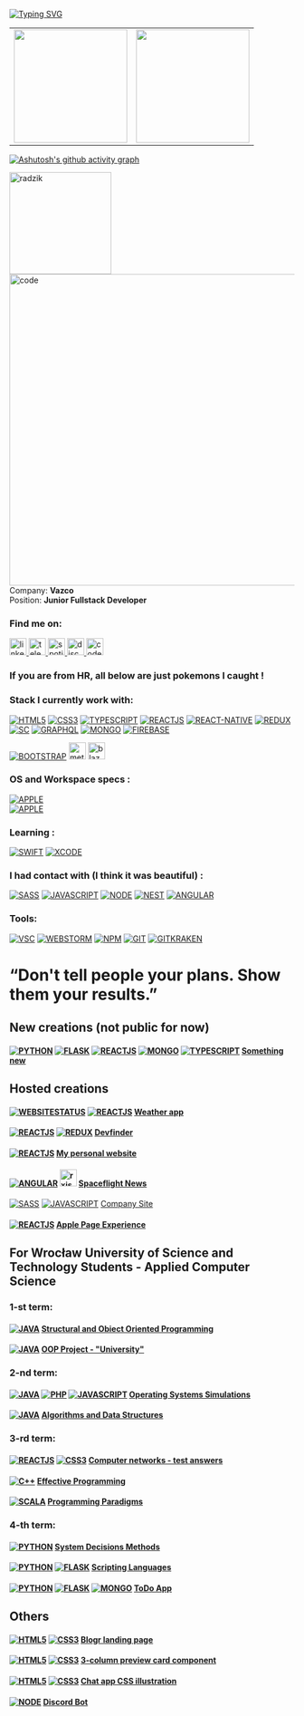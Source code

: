 <!-- ## Welcome to my github. <img src="https://media.giphy.com/media/hvRJCLFzcasrR4ia7z/giphy.gif" width="25px"> -->
[![Typing SVG](https://readme-typing-svg.herokuapp.com?size=30&duration=3000&color=F7F110&center=true&width=700&lines=Junior+Fullstack+Developer;Computer+Science+Student;Gym+Enthusiast;F1+Fan)](https://git.io/typing-svg)
<table>
  <tr>
    <td valign="top">
      <img src="https://github-readme-stats.vercel.app/api/top-langs/?username=Jakub-Radzik&langs_count=30&layout=compact&show_icons=true&icon_color=34abeb&theme=highcontrast" height="200" /></td>
    <td valign="top">
      <img src="https://github-readme-stats.vercel.app/api?username=Jakub-Radzik&show_icons=true&theme=highcontrast" height="200" />
<!--           <a href="https://awesome-github-stats.azurewebsites.net/index.html??cardType=level-alternate&theme=highcontrast">    <img  alt="jakub-radzik's GitHub Stats" src="https://awesome-github-stats.azurewebsites.net/user-stats/jakub-radzik?cardType=level-alternate&theme=highcontrast" />  </a> -->
    </td>
  </tr>

</table>

[![Ashutosh's github activity graph](https://activity-graph.herokuapp.com/graph?username=jakub-radzik&theme=react-dark)](https://github.com/ashutosh00710/github-readme-activity-graph)

<img height="180em" src="https://github-readme-streak-stats.herokuapp.com/?user=Jakub-Radzik&theme=highcontrast" alt="radzik" />

<!-- https://www.codewars.com/users/radzikoska123/badges/large
<a href="https://jakub-radzik.ovh"><h1>🌐 Visit my personal website 🌐 [![WEBSITESTATUS](https://img.shields.io/website-up-down-green-red/http/jakub-radzik.ovh.svg)](https://jakub-radzik.ovh/)</h1></a> 
 -->
<img align="right" src="https://camo.githubusercontent.com/5ddf73ad3a205111cf8c686f687fc216c2946a75005718c8da5b837ad9de78c9/68747470733a2f2f7468756d62732e6766796361742e636f6d2f4576696c4e657874446576696c666973682d736d616c6c2e676966" alt="code" width="550"/>

<!-- <img align="right" src="https://github.com/radzikoska123/radzikoska123/blob/main/icons/pepe1.gif" alt="gif" width="550"/> -->
<!-- <img align="right" src="https://github.com/radzikoska123/radzikoska123/blob/main/icons/programming.gif" alt="gif" width="550"/> -->
<div>
  
Company: <b>Vazco</b></br>
Position: <b>Junior Fullstack Developer</b>

### Find me on:
<div>
  
  <a href="https://www.linkedin.com/in/jakub-radzik-726682174/">
    <img src="https://github.com/radzikoska123/radzikoska123/blob/main/icons/linkedin.svg" alt="linkedin" width="30"/>
  </a>
  
  <a href="https://t.me/KubusRadzik">
    <img src="https://github.com/radzikoska123/radzikoska123/blob/main/icons/telegram.svg" alt="telegram" width="30"/>
  </a>  
  
  <a href="https://open.spotify.com/user/jradzik4?si=ba57331227964218">
    <img src="https://github.com/radzikoska123/radzikoska123/blob/main/icons/spotify.svg" alt="spotify" width="30"/>
  </a>
  
  <a href="https://discordapp.com/users/626702618298941449">
    <img src="https://github.com/radzikoska123/radzikoska123/blob/main/icons/discord.svg" alt="discord" width="30"/>
  </a>
  
  <a href="https://www.codewars.com/users/radzikoska123">
    <img src="https://github.com/radzikoska123/radzikoska123/blob/main/icons/codewars.svg" alt="codewars" width="30"/>
  </a>
  
</div>

<div>
 
### If you are from HR, all below are just pokemons I caught !
 
### Stack I currently work with:
  
<div align="left">
  
[![HTML5](https://img.shields.io/badge/-HTML5-E34F26?&style=for-the-badge&logo=html5&logoColor=white&link=https://github.com/Jakub-Radzik/Jakub-Radzik/)](https://github.com/Jakub-Radzik/Jakub-Radzik/)
[![CSS3](https://img.shields.io/badge/-CSS3-1572B6?&style=for-the-badge&logo=css3&link=https://github.com/Jakub-Radzik/Jakub-Radzik/)](https://github.com/Jakub-Radzik/Jakub-Radzik/)
[![TYPESCRIPT](https://img.shields.io/badge/TypeScript-007ACC?style=for-the-badge&logo=typescript&logoColor=white&link=https://github.com/Jakub-Radzik/Jakub-Radzik/)](https://github.com/Jakub-Radzik/Jakub-Radzik/)
[![REACTJS](https://img.shields.io/badge/-ReactJs-61DAFB?logo=react&logoColor=white&style=for-the-badge&link=https://github.com/Jakub-Radzik/Jakub-Radzik/)](https://github.com/Jakub-Radzik/Jakub-Radzik/)
[![REACT-NATIVE](https://img.shields.io/badge/React_Native-20232A?style=for-the-badge&logo=react&logoColor=61DAFB&link=https://github.com/Jakub-Radzik/Jakub-Radzik/)](https://github.com/Jakub-Radzik/Jakub-Radzik/)
[![REDUX](https://img.shields.io/badge/Redux-593D88?style=for-the-badge&logo=redux&logoColor=white&logoColor=61DAFB&link=https://github.com/Jakub-Radzik/Jakub-Radzik/)](https://github.com/Jakub-Radzik/Jakub-Radzik/)
[![SC](https://img.shields.io/badge/styled--components-DB7093?style=for-the-badge&logo=styled-components&logoColor=white&logoColor=white&logoColor=61DAFB&link=https://github.com/Jakub-Radzik/Jakub-Radzik/)](https://github.com/Jakub-Radzik/Jakub-Radzik/)
[![GRAPHQL](https://img.shields.io/badge/GraphQl-E10098?style=for-the-badge&logo=graphql&logoColor=white&link=https://github.com/Jakub-Radzik/Jakub-Radzik/)](https://github.com/Jakub-Radzik/Jakub-Radzik/) 
[![MONGO](https://img.shields.io/badge/MongoDB-4EA94B?style=for-the-badge&logo=mongodb&logoColor=white&link=https://github.com/Jakub-Radzik/Jakub-Radzik/)](https://github.com/Jakub-Radzik/Jakub-Radzik/) 
[![FIREBASE](https://img.shields.io/badge/firebase-ffca28?style=for-the-badge&logo=firebase&logoColor=black&link=https://github.com/Jakub-Radzik/Jakub-Radzik/)](https://github.com/Jakub-Radzik/Jakub-Radzik/) 


[![BOOTSTRAP](https://img.shields.io/badge/Bootstrap-563D7C?style=for-the-badge&logo=bootstrap&logoColor=white)](https://github.com/Jakub-Radzik/Jakub-Radzik/) 
<img src="https://github.com/radzikoska123/radzikoska123/blob/main/icons/meteor.png" alt="meteor" width="30"/>
<img src="https://github.com/radzikoska123/radzikoska123/blob/main/icons/blazejs.png" alt="blazejs" width="30"/>
</div>

 
### OS and Workspace specs :
  
<div align="left">
  
  [![APPLE](https://img.shields.io/badge/Apple-MacBook_Pro-999999?style=for-the-badge&logo=apple&logoColor=white&logoColor=white&logoColor=white&logoColor=61DAFB&link=https://github.com/Jakub-Radzik/Jakub-Radzik/)](https://github.com/Jakub-Radzik/Jakub-Radzik/)  
  [![APPLE](https://img.shields.io/badge/iOS-000000?style=for-the-badge&logo=ios&logoColor=white&link=https://github.com/Jakub-Radzik/Jakub-Radzik/)](https://github.com/Jakub-Radzik/Jakub-Radzik/)
  
  
</div>
  
 
### Learning :
  
<div align="left">
  
[![SWIFT](	https://img.shields.io/badge/Swift-FA7343?style=for-the-badge&logo=swift&logoColor=white&link=https://github.com/Jakub-Radzik/Jakub-Radzik/)](https://github.com/Jakub-Radzik/Jakub-Radzik/)
[![XCODE](	https://img.shields.io/badge/Xcode-007ACC?style=for-the-badge&logo=Xcode&logoColor=white&link=https://github.com/Jakub-Radzik/Jakub-Radzik/)](https://github.com/Jakub-Radzik/Jakub-Radzik/)
</div>
 
### I had contact with (I think it was beautiful) :
  
<div align="left">
  
[![SASS](https://img.shields.io/badge/Sass-CC6699?style=for-the-badge&logo=sass&logoColor=white&link=https://github.com/Jakub-Radzik/Jakub-Radzik/)](https://github.com/Jakub-Radzik/Jakub-Radzik/)
[![JAVASCRIPT](https://img.shields.io/badge/JavaScript-323330?style=for-the-badge&logo=javascript&logoColor=F7DF1E&link=https://github.com/Jakub-Radzik/Jakub-Radzik/)](https://github.com/Jakub-Radzik/Jakub-Radzik/)
[![NODE](https://img.shields.io/badge/Node.js-339933?style=for-the-badge&logo=nodedotjs&logoColor=white&link=https://github.com/Jakub-Radzik/Jakub-Radzik/)](https://github.com/Jakub-Radzik/Jakub-Radzik/)
[![NEST](https://img.shields.io/badge/nestjs-E0234E?style=for-the-badge&logo=nestjs&logoColor=white&link=https://github.com/Jakub-Radzik/Jakub-Radzik/)](https://github.com/Jakub-Radzik/Jakub-Radzik/)
[![ANGULAR](https://img.shields.io/badge/Angular-DD0031?style=for-the-badge&logo=angular&logoColor=white&link=https://github.com/Jakub-Radzik/Jakub-Radzik/)](https://github.com/Jakub-Radzik/Jakub-Radzik/)
</div>
  
<!-- ### I learn and hope for more than an afair:
<div>
</div> -->
  
<!-- ### I worked with but the love is gone :
  
<div>
<img src="https://github.com/radzikoska123/radzikoska123/blob/main/icons/java.png" alt="java" width="30"/>
<img src="https://github.com/radzikoska123/radzikoska123/blob/main/icons/spring-logo.png" alt="spring" width="30"/>
</div> -->
  
<!-- ### I had contact with and please don't start again :
<div>
<img src="https://github.com/radzikoska123/radzikoska123/blob/main/icons/php.png" alt="PHP" width="30"/>
<img src="https://github.com/radzikoska123/radzikoska123/blob/main/icons/python.png" alt="python" width="30"/>
</div> -->
  
### Tools:
<div>

  [![VSC](	https://img.shields.io/badge/Visual_Studio_Code-0078D4?style=for-the-badge&logo=visual%20studio%20code&logoColor=white&link=https://github.com/Jakub-Radzik/Jakub-Radzik/)](https://github.com/Jakub-Radzik/Jakub-Radzik/)
  [![WEBSTORM](https://img.shields.io/badge/WebStorm-000000?style=for-the-badge&logo=WebStorm&logoColor=white&link=https://github.com/Jakub-Radzik/Jakub-Radzik/)](https://github.com/Jakub-Radzik/Jakub-Radzik/)
  [![NPM](https://img.shields.io/badge/npm-CB3837?style=for-the-badge&logo=npm&logoColor=white&link=https://github.com/Jakub-Radzik/Jakub-Radzik/)](https://github.com/Jakub-Radzik/Jakub-Radzik/)
  [![GIT](https://img.shields.io/badge/GIT-E44C30?style=for-the-badge&logo=git&logoColor=white&link=https://github.com/Jakub-Radzik/Jakub-Radzik/)](https://github.com/Jakub-Radzik/Jakub-Radzik/)
  [![GITKRAKEN](https://img.shields.io/badge/GitKraken-179287?style=for-the-badge&logo=GitKraken&logoColor=white&link=https://github.com/Jakub-Radzik/Jakub-Radzik/)](https://github.com/Jakub-Radzik/Jakub-Radzik/)
</div>

# “Don't tell people your plans. Show them your results.”

<!-- ### WORKING ON: -->

  
<!-- #### <img src="https://github.com/radzikoska123/radzikoska123/blob/main/icons/react.png" alt="react" width="30"/> <img src="https://github.com/radzikoska123/radzikoska123/blob/main/icons/redux.png" alt="redux" width="30"/> <img src="https://github.com/radzikoska123/radzikoska123/blob/main/icons/java.png" alt="java" width="30"/> <img src="https://github.com/radzikoska123/radzikoska123/blob/main/icons/spring-logo.png" alt="spring" width="30"/> <a href="https://github.com/Future-Developers-Lab/Skill-Up">Skill Up</a> - Team Project
  [![Readme Card](https://github-readme-stats.vercel.app/api/pin/?username=Future-Developers-Lab&repo=Skill-Up&theme=radical)](https://github.com/Future-Developers-Lab/Skill-Up) -->

## New creations (not public for now)
#### [![PYTHON](https://img.shields.io/badge/Python-3776AB?style=for-the-badge&logo=python&logoColor=white&link=https://github.com/Jakub-Radzik/Jakub-Radzik/)](https://github.com/Jakub-Radzik/Jakub-Radzik/) [![FLASK](https://img.shields.io/badge/Flask-000000?style=for-the-badge&logo=flask&logoColor=white&link=https://github.com/Jakub-Radzik/Jakub-Radzik/)](https://github.com/Jakub-Radzik/Jakub-Radzik/) [![REACTJS](https://img.shields.io/badge/-ReactJs-61DAFB?logo=react&logoColor=white&style=for-the-badge&link=https://github.com/Jakub-Radzik/Jakub-Radzik/)](https://github.com/Jakub-Radzik/Jakub-Radzik/) [![MONGO](https://img.shields.io/badge/MongoDB-4EA94B?style=for-the-badge&logo=mongodb&logoColor=white&link=https://github.com/Jakub-Radzik/Jakub-Radzik/)](https://github.com/Jakub-Radzik/Jakub-Radzik/) [![TYPESCRIPT](https://img.shields.io/badge/TypeScript-007ACC?style=for-the-badge&logo=typescript&logoColor=white&link=https://github.com/Jakub-Radzik/Jakub-Radzik/)](https://github.com/Jakub-Radzik/Jakub-Radzik/)  <a href="https://github.com/Jakub-Radzik/Jakub-Radzik/">Something new</a>
  
## Hosted creations  
  
#### [![WEBSITESTATUS](https://img.shields.io/website-up-down-green-red/http/jakub-radzik.github.io/weatherApp.svg)](https://jakub-radzik.github.io/weatherApp/) [![REACTJS](https://img.shields.io/badge/-ReactJs-61DAFB?logo=react&logoColor=white&style=for-the-badge&link=https://github.com/Jakub-Radzik/Jakub-Radzik/)](https://github.com/Jakub-Radzik/Jakub-Radzik/) <a href="https://jakub-radzik.github.io/weatherApp/">Weather app</a>

#### [![REACTJS](https://img.shields.io/badge/-ReactJs-61DAFB?logo=react&logoColor=white&style=for-the-badge&link=https://github.com/Jakub-Radzik/Jakub-Radzik/)](https://github.com/Jakub-Radzik/Jakub-Radzik/) [![REDUX](https://img.shields.io/badge/Redux-593D88?style=for-the-badge&logo=redux&logoColor=white&logoColor=61DAFB&link=https://github.com/Jakub-Radzik/Jakub-Radzik/)](https://github.com/Jakub-Radzik/Jakub-Radzik/) <a href="https://jakub-radzik.github.io/devfinder/">Devfinder</a>
  
<!-- #### <img src="https://github.com/radzikoska123/radzikoska123/blob/main/icons/react.png" alt="react" width="30"/> <img src="https://github.com/radzikoska123/radzikoska123/blob/main/icons/redux.png" alt="redux" width="30"/> <a href="https://jakub-radzik.github.io/countries/">REST Countries API</a> -->
#### [![REACTJS](https://img.shields.io/badge/-ReactJs-61DAFB?logo=react&logoColor=white&style=for-the-badge&link=https://github.com/Jakub-Radzik/Jakub-Radzik/)](https://github.com/Jakub-Radzik/Jakub-Radzik/) <a href="https://jakub-radzik.ovh/">My personal website</a>
#### [![ANGULAR](https://img.shields.io/badge/Angular-DD0031?style=for-the-badge&logo=angular&logoColor=white&link=https://github.com/Jakub-Radzik/Jakub-Radzik/)](https://github.com/Jakub-Radzik/Jakub-Radzik/) <img src="https://github.com/radzikoska123/radzikoska123/blob/main/icons/rxjs.png" alt="rxjs" width="30"/> <a href="https://jakub-radzik.github.io/Rekrutacja/">Spaceflight News</a>
<!-- #### <img src="https://github.com/radzikoska123/radzikoska123/blob/main/icons/angular.svg" alt="angular" width="30"/> <img src="https://github.com/radzikoska123/radzikoska123/blob/main/icons/rxjs.png" alt="rxjs" width="30"/> <a href="https://jakub-radzik.github.io/challenge5host/">Calculator</a>
#### <img src="https://github.com/radzikoska123/radzikoska123/blob/main/icons/angular.svg" alt="angular" width="30"/> <img src="https://github.com/radzikoska123/radzikoska123/blob/main/icons/rxjs.png" alt="rxjs" width="30"/> <a href="https://jakub-radzik.github.io/ip-tracker/">IP Tracker</a> -->
#### 
  [![SASS](https://img.shields.io/badge/Sass-CC6699?style=for-the-badge&logo=sass&logoColor=white&link=https://github.com/Jakub-Radzik/Jakub-Radzik/)](https://github.com/Jakub-Radzik/Jakub-Radzik/)
[![JAVASCRIPT](https://img.shields.io/badge/JavaScript-323330?style=for-the-badge&logo=javascript&logoColor=F7DF1E&link=https://github.com/Jakub-Radzik/Jakub-Radzik/)](https://github.com/Jakub-Radzik/Jakub-Radzik/) <a href="https://bruk-systempol.pl/">Company Site</a>
  
#### [![REACTJS](https://img.shields.io/badge/-ReactJs-61DAFB?logo=react&logoColor=white&style=for-the-badge&link=https://github.com/Jakub-Radzik/Jakub-Radzik/)](https://github.com/Jakub-Radzik/Jakub-Radzik/) <a href="https://jakub-radzik.github.io/apple-page-experience/">Apple Page Experience</a>

## For Wrocław University of Science and Technology Students - Applied Computer Science  
### 1-st term:
#### [![JAVA](https://img.shields.io/badge/Java-ED8B00?style=for-the-badge&logo=java&logoColor=white&link=https://github.com/Jakub-Radzik/Jakub-Radzik/)](https://github.com/Jakub-Radzik/Jakub-Radzik/) <a href="https://github.com/Jakub-Radzik/PSiO">Structural and Obiect Oriented Programming</a>
#### [![JAVA](https://img.shields.io/badge/Java-ED8B00?style=for-the-badge&logo=java&logoColor=white&link=https://github.com/Jakub-Radzik/Jakub-Radzik/)](https://github.com/Jakub-Radzik/Jakub-Radzik/) <a href="https://github.com/Jakub-Radzik/Uczelnia">OOP Project - "University"</a>
  
###  2-nd term:
#### [![JAVA](https://img.shields.io/badge/Java-ED8B00?style=for-the-badge&logo=java&logoColor=white&link=https://github.com/Jakub-Radzik/Jakub-Radzik/)](https://github.com/Jakub-Radzik/Jakub-Radzik/) [![PHP](https://img.shields.io/badge/PHP-777BB4?style=for-the-badge&logo=php&logoColor=white&link=https://github.com/Jakub-Radzik/Jakub-Radzik/)](https://github.com/Jakub-Radzik/Jakub-Radzik/) [![JAVASCRIPT](https://img.shields.io/badge/JavaScript-323330?style=for-the-badge&logo=javascript&logoColor=F7DF1E&link=https://github.com/Jakub-Radzik/Jakub-Radzik/)](https://github.com/Jakub-Radzik/Jakub-Radzik/)  <a href="https://github.com/radzikoska123/Operating-Systems-Laboratory">Operating Systems Simulations</a>
#### [![JAVA](https://img.shields.io/badge/Java-ED8B00?style=for-the-badge&logo=java&logoColor=white&link=https://github.com/Jakub-Radzik/Jakub-Radzik/)](https://github.com/Jakub-Radzik/Jakub-Radzik/) <a href="https://github.com/radzikoska123/Algorithms-and-data-structures">Algorithms and Data Structures</a>
###  3-rd term:
#### [![REACTJS](https://img.shields.io/badge/-ReactJs-61DAFB?logo=react&logoColor=white&style=for-the-badge&link=https://github.com/Jakub-Radzik/Jakub-Radzik/)](https://github.com/Jakub-Radzik/Jakub-Radzik/) [![CSS3](https://img.shields.io/badge/-CSS3-1572B6?&style=for-the-badge&logo=css3&link=https://github.com/Jakub-Radzik/Jakub-Radzik/)](https://github.com/Jakub-Radzik/Jakub-Radzik/) <a href="https://jakub-radzik.github.io/networks-test/">Computer networks - test answers
#### [![C++](https://img.shields.io/badge/C%2B%2B-00599C?style=for-the-badge&logo=c%2B%2B&logoColor=white&link=https://github.com/Jakub-Radzik/Jakub-Radzik/)](https://github.com/Jakub-Radzik/Jakub-Radzik/) <a href="https://github.com/radzikoska123/effective-programming-techniques">Effective Programming</a>
#### [![SCALA](https://img.shields.io/badge/Scala-DC322F?style=for-the-badge&logo=scala&logoColor=white&link=https://github.com/Jakub-Radzik/Jakub-Radzik/)](https://github.com/Jakub-Radzik/Jakub-Radzik/) <a href="https://github.com/radzikoska123/programming-paradigms">Programming Paradigms</a>

###  4-th term:
#### [![PYTHON](https://img.shields.io/badge/Python-3776AB?style=for-the-badge&logo=python&logoColor=white&link=https://github.com/Jakub-Radzik/Jakub-Radzik/)](https://github.com/Jakub-Radzik/Jakub-Radzik/) <a href="https://github.com/Jakub-Radzik/system-decisions-methods">System Decisions Methods</a>
#### [![PYTHON](https://img.shields.io/badge/Python-3776AB?style=for-the-badge&logo=python&logoColor=white&link=https://github.com/Jakub-Radzik/Jakub-Radzik/)](https://github.com/Jakub-Radzik/Jakub-Radzik/) [![FLASK](https://img.shields.io/badge/Flask-000000?style=for-the-badge&logo=flask&logoColor=white&link=https://github.com/Jakub-Radzik/Jakub-Radzik/)](https://github.com/Jakub-Radzik/Jakub-Radzik/)  <a href="https://github.com/Jakub-Radzik/ScritpingLanguages">Scripting Languages</a>
#### [![PYTHON](https://img.shields.io/badge/Python-3776AB?style=for-the-badge&logo=python&logoColor=white&link=https://github.com/Jakub-Radzik/Jakub-Radzik/)](https://github.com/Jakub-Radzik/Jakub-Radzik/) [![FLASK](https://img.shields.io/badge/Flask-000000?style=for-the-badge&logo=flask&logoColor=white&link=https://github.com/Jakub-Radzik/Jakub-Radzik/)](https://github.com/Jakub-Radzik/Jakub-Radzik/) [![MONGO](https://img.shields.io/badge/MongoDB-4EA94B?style=for-the-badge&logo=mongodb&logoColor=white&link=https://github.com/Jakub-Radzik/Jakub-Radzik/)](https://github.com/Jakub-Radzik/Jakub-Radzik/)  <a href="https://slp-todo.herokuapp.com">ToDo App</a>
  
## Others
#### [![HTML5](https://img.shields.io/badge/-HTML5-E34F26?&style=for-the-badge&logo=html5&logoColor=white&link=https://github.com/Jakub-Radzik/Jakub-Radzik/)](https://github.com/Jakub-Radzik/Jakub-Radzik/) [![CSS3](https://img.shields.io/badge/-CSS3-1572B6?&style=for-the-badge&logo=css3&link=https://github.com/Jakub-Radzik/Jakub-Radzik/)](https://github.com/Jakub-Radzik/Jakub-Radzik/) <a href="https://github.com/radzikoska123/Challenges">Blogr landing page</a>
#### [![HTML5](https://img.shields.io/badge/-HTML5-E34F26?&style=for-the-badge&logo=html5&logoColor=white&link=https://github.com/Jakub-Radzik/Jakub-Radzik/)](https://github.com/Jakub-Radzik/Jakub-Radzik/) [![CSS3](https://img.shields.io/badge/-CSS3-1572B6?&style=for-the-badge&logo=css3&link=https://github.com/Jakub-Radzik/Jakub-Radzik/)](https://github.com/Jakub-Radzik/Jakub-Radzik/) <a href="https://github.com/radzikoska123/Challenges">3-column preview card component</a>
#### [![HTML5](https://img.shields.io/badge/-HTML5-E34F26?&style=for-the-badge&logo=html5&logoColor=white&link=https://github.com/Jakub-Radzik/Jakub-Radzik/)](https://github.com/Jakub-Radzik/Jakub-Radzik/) [![CSS3](https://img.shields.io/badge/-CSS3-1572B6?&style=for-the-badge&logo=css3&link=https://github.com/Jakub-Radzik/Jakub-Radzik/)](https://github.com/Jakub-Radzik/Jakub-Radzik/) <a href="https://github.com/radzikoska123/Challenges">Chat app CSS illustration</a>
#### [![NODE](https://img.shields.io/badge/Node.js-339933?style=for-the-badge&logo=nodedotjs&logoColor=white&link=https://github.com/Jakub-Radzik/Jakub-Radzik/)](https://github.com/Jakub-Radzik/Jakub-Radzik/) <a href="https://github.com/radzikoska123/DiscordBot">Discord Bot</a>




<!-- ### Learning: -->
<!-- <div> -->
<!-- <img src="https://github.com/radzikoska123/radzikoska123/blob/main/icons/node.png" alt="NODE" width="30"/> -->
<!-- <img src="https://github.com/radzikoska123/radzikoska123/blob/main/icons/junit5.png" alt="junit5" width="30"/> -->
<!-- <img src="https://github.com/radzikoska123/radzikoska123/blob/main/icons/maven.png" alt="maven" width="25"/> -->
<!-- <img src="https://github.com/radzikoska123/radzikoska123/blob/main/icons/mockito.png" alt="mockito" width="60"/> -->
<!-- </div> -->

<!-- ### Basic knowledge: -->

  
</div>



<!--
**radzikoska123/radzikoska123** is a ✨ _special_ ✨ repository because its `README.md` (this file) appears on your GitHub profile.

Here are some ideas to get you started:

- 🔭 I’m currently working on ...
- 🌱 I’m currently learning ...
- 👯 I’m looking to collaborate on ...
- 🤔 I’m looking for help with ...
- 💬 Ask me about ...
- 📫 How to reach me: ...
- 😄 Pronouns: ...
- ⚡ Fun fact: ...
-->
